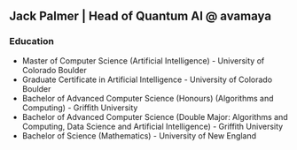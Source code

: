 ## Jack Palmer | Head of Quantum AI @ avamaya

### Education
- Master of Computer Science (Artificial Intelligence) - University of Colorado Boulder
- Graduate Certificate in Artificial Intelligence - University of Colorado Boulder 
- Bachelor of Advanced Computer Science (Honours) (Algorithms and Computing) - Griffith University
- Bachelor of Advanced Computer Science (Double Major: Algorithms and Computing, Data Science and Artificial Intelligence) - Griffith University
- Bachelor of Science (Mathematics) - University of New England
